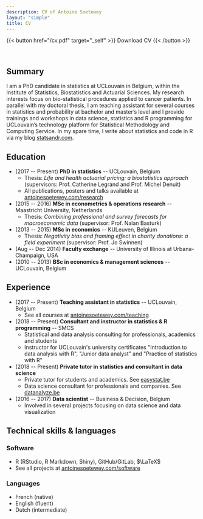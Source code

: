 ```yaml
---
description: CV of Antoine Soetewey
layout: "simple"
title: CV
---
```


{{< button href="/cv.pdf" target="_self" >}}
Download CV
{{< /button >}}

<br>

## Summary

I am a PhD candidate in statistics at UCLouvain in Belgium, within the Institute of Statistics, Biostatistics and Actuarial Sciences. My research interests focus on bio-statistical procedures applied to cancer patients. In parallel with my doctoral thesis, I am teaching assistant for several courses in statistics and probability at bachelor and master’s level and I provide trainings and workshops in data science, statistics and R programming for UCLouvain’s technology platform for Statistical Methodology and Computing Service. In my spare time, I write about statistics and code in R via my blog [statsandr.com](https://statsandr.com/).

## Education

- (2017 -- Present) **PhD in statistics** -- UCLouvain, Belgium
  + Thesis: *Life and health actuarial pricing: a biostatistics approach* (supervisors: Prof. Catherine Legrand and Prof. Michel Denuit)
  + All publications, posters and talks available at [antoinesoetewey.com/research](https://antoinesoetewey.com/research/)
- (2015 -- 2016) **MSc in econometrics & operations research** -- Maastricht University, Netherlands 
  + Thesis: *Combining professional and survey forecasts for macroeconomic data* (supervisor: Prof. Nalan Basturk)
- (2013 -- 2015) **MSc in economics** -- KULeuven, Belgium
  + Thesis: *Negativity bias and framing effect in charity donations: a field experiment* (supervisor: Prof. Jo Swinnen)
- (Aug -- Dec 2014) **Faculty exchange** -- University of Illinois at Urbana-Champaign, USA
- (2010 -- 2013) **BSc in economics & management sciences** -- UCLouvain, Belgium

## Experience

- (2017 -- Present) **Teaching assistant in statistics** -- UCLouvain, Belgium
  + See all courses at [antoinesoetewey.com/teaching](https://antoinesoetewey.com/teaching/)
- (2018 -- Present) **Consultant and instructor in statistics & R programming** -- SMCS
  + Statistical and data analysis consulting for professionals, academics and students
  - Instructor for UCLouvain's university certificates "Introduction to data analysis with R", "Junior data analyst" and "Practice of statistics with R"
- (2018 -- Present) **Private tutor in statistics and consultant in data science**
  + Private tutor for students and academics. See [easystat.be](ttps://easystat.be/)
  + Data science consultant for professionals and companies. See [datanalyze.be](https://datanalyze.be/)
- (2016 -- 2017) **Data scientist** -- Business & Decision, Belgium
  + Involved in several projects focusing on data science and data visualization

## Technical skills & languages

### Software

- R (RStudio, R Markdown, Shiny), GitHub/GitLab, $\LaTeX$
- See all projects at [antoinesoetewey.com/software](https://antoinesoetewey.com/software/)

### Languages

- French (native)
- English (fluent)
- Dutch (intermediate)